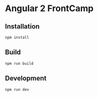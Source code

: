 # Angular 2 FrontCamp

## Installation
`npm install`

## Build
`npm run build`

## Development
`npm run dev`
